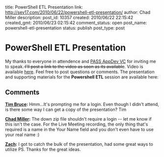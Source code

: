 title: PowerShell ETL Presentation
link: http://sev17.com/2010/06/22/powershell-etl-presentation/
author: Chad Miller
description: 
post_id: 10357
created: 2010/06/22 22:15:42
created_gmt: 2010/06/23 02:15:42
comment_status: open
post_name: powershell-etl-presentation
status: publish
post_type: post

# PowerShell ETL Presentation

My thanks to everyone in attendence and [PASS AppDev VC](http://appdev.sqlpass.org/) for inviting me to speak.<del> I'll post a link to the video as soon as its available</del>. Video is available [here](https://www323.livemeeting.com/cc/usergroups/view?id=FTM4RB). Feel free to post questions or comments. The presentation and supporting materials for the **Powershell ETL** session are available here:

## Comments

**[Tim Bruce](#169 "2010-06-23 14:43:25"):** Hmm...It's prompting me for a login. Even though I didn't attend, is there some way I can get a copy of the presentation? Tim

**[Chad Miller](#170 "2010-06-23 16:13:57"):** The down zip file shouldn't require a login -- let me know if this isn't the case. For the Live Meeting recording, the only thing that's required is a name in the Your Name field and you don't even have to use your real name :)

**[Zach](#171 "2010-06-24 12:30:43"):** I got to catch the bulk of the presentation, had some great ways to utilize PS. Thanks for the great ideas.

